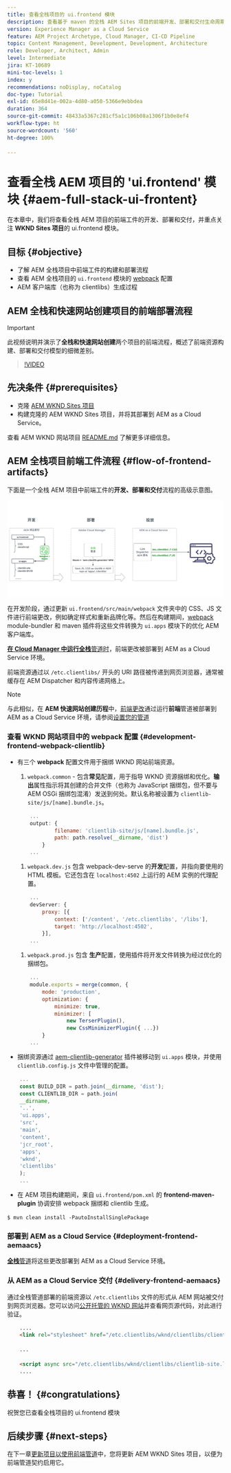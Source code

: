 ```yaml
---
title: 查看全栈项目的 ui.frontend 模块
description: 查看基于 maven 的全栈 AEM Sites 项目的前端开发、部署和交付生命周期。
version: Experience Manager as a Cloud Service
feature: AEM Project Archetype, Cloud Manager, CI-CD Pipeline
topic: Content Management, Development, Development, Architecture
role: Developer, Architect, Admin
level: Intermediate
jira: KT-10689
mini-toc-levels: 1
index: y
recommendations: noDisplay, noCatalog
doc-type: Tutorial
exl-id: 65e8d41e-002a-4d80-a050-5366e9ebbdea
duration: 364
source-git-commit: 48433a5367c281cf5a1c106b08a1306f1b0e8ef4
workflow-type: ht
source-wordcount: '560'
ht-degree: 100%

---
```


# 查看全栈 AEM 项目的 &#39;ui.frontend&#39; 模块 {#aem-full-stack-ui-frontent}

在本章中，我们将查看全栈 AEM 项目的前端工件的开发、部署和交付，并重点关注 __WKND Sites 项目__&#x200B;的 ui.frontend 模块。


## 目标 {#objective}

* 了解 AEM 全栈项目中前端工件的构建和部署流程
* 查看 AEM 全栈项目的 `ui.frontend` 模块的 [webpack](https://webpack.js.org/) 配置
* AEM 客户端库（也称为 clientlibs）生成过程

## AEM 全栈和快速网站创建项目的前端部署流程

>[!IMPORTANT]
>
>此视频说明并演示了&#x200B;**全栈和快速网站创建**&#x200B;两个项目的前端流程，概述了前端资源构建、部署和交付模型的细微差别。

>[!VIDEO](https://video.tv.adobe.com/v/3409344?quality=12&learn=on)

## 先决条件 {#prerequisites}


* 克隆 [AEM WKND Sites 项目](https://github.com/adobe/aem-guides-wknd)
* 构建克隆的 AEM WKND Sites 项目，并将其部署到 AEM as a Cloud Service。

查看 AEM WKND 网站项目 [README.md](https://github.com/adobe/aem-guides-wknd/blob/main/README.md) 了解更多详细信息。

## AEM 全栈项目前端工件流程 {#flow-of-frontend-artifacts}

下面是一个全栈 AEM 项目中前端工件的&#x200B;__开发、部署和交付__&#x200B;流程的高级示意图。

![前端工件的开发、部署和交付](assets/Dev-Deploy-Delivery-AEM-Project.png)


在开发阶段，通过更新 `ui.frontend/src/main/webpack` 文件夹中的 CSS、JS 文件进行前端更改，例如确定样式和重新品牌化等。然后在构建期间，[webpack](https://webpack.js.org/) module-bundler 和 maven 插件将这些文件转换为 `ui.apps` 模块下的优化 AEM 客户端库。

[__在 Cloud Manager 中运行全栈__&#x200B;管道时](https://experienceleague.adobe.com/docs/experience-manager-cloud-service/content/implementing/using-cloud-manager/cicd-pipelines/introduction-ci-cd-pipelines.html)，前端更改被部署到 AEM as a Cloud Service 环境。

前端资源通过以 `/etc.clientlibs/` 开头的 URI 路径被传递到网页浏览器，通常被缓存在 AEM Dispatcher 和内容传递网络上。


>[!NOTE]
>
> 与此相似，在 __AEM 快速网站创建历程__&#x200B;中，[前端更改](https://experienceleague.adobe.com/docs/experience-manager-cloud-service/content/sites/administering/site-creation/quick-site/customize-theme.html)通过运行&#x200B;__前端__&#x200B;管道被部署到 AEM as a Cloud Service 环境，请参阅[设置您的管道](https://experienceleague.adobe.com/docs/experience-manager-cloud-service/content/sites/administering/site-creation/quick-site/pipeline-setup.html)

### 查看 WKND 网站项目中的 webpack 配置 {#development-frontend-webpack-clientlib}

* 有三个 __webpack__ 配置文件用于捆绑 WKND 网站前端资源。

   1. `webpack.common` - 包含&#x200B;__常见__&#x200B;配置，用于指导 WKND 资源捆绑和优化。__输出__&#x200B;属性指示将其创建的合并文件（也称为 JavaScript 捆绑包，但不要与 AEM OSGi 捆绑包混淆）发送到何处。默认名称被设置为 `clientlib-site/js/[name].bundle.js`。

  ```javascript
      ...
      output: {
              filename: 'clientlib-site/js/[name].bundle.js',
              path: path.resolve(__dirname, 'dist')
          }
      ...    
  ```

   1. `webpack.dev.js` 包含 webpack-dev-serve 的&#x200B;__开发__&#x200B;配置，并指向要使用的 HTML 模板。它还包含在 `localhost:4502` 上运行的 AEM 实例的代理配置。

  ```javascript
      ...
      devServer: {
          proxy: [{
              context: ['/content', '/etc.clientlibs', '/libs'],
              target: 'http://localhost:4502',
          }],
      ...    
  ```

   1. `webpack.prod.js` 包含 __生产__&#x200B;配置，使用插件将开发文件转换为经过优化的捆绑包。

  ```javascript
      ...
      module.exports = merge(common, {
          mode: 'production',
          optimization: {
              minimize: true,
              minimizer: [
                  new TerserPlugin(),
                  new CssMinimizerPlugin({ ...})
          }
      ...    
  ```


* 捆绑资源通过 [aem-clientlib-generator](https://www.npmjs.com/package/aem-clientlib-generator) 插件被移动到 `ui.apps` 模块，并使用 `clientlib.config.js` 文件中管理的配置。

```javascript
    ...
    const BUILD_DIR = path.join(__dirname, 'dist');
    const CLIENTLIB_DIR = path.join(
    __dirname,
    '..',
    'ui.apps',
    'src',
    'main',
    'content',
    'jcr_root',
    'apps',
    'wknd',
    'clientlibs'
    );
    ...
```

* 在 AEM 项目构建期间，来自 `ui.frontend/pom.xml` 的 __frontend-maven-plugin__ 协调安排 webpack 捆绑和 clientlib 生成。

`$ mvn clean install -PautoInstallSinglePackage`

### 部署到 AEM as a Cloud Service {#deployment-frontend-aemaacs}

[__全栈__&#x200B;管道](https://experienceleague.adobe.com/docs/experience-manager-cloud-service/content/implementing/using-cloud-manager/cicd-pipelines/introduction-ci-cd-pipelines.html?#full-stack-pipeline)将这些更改部署到 AEM as a Cloud Service 环境。


### 从 AEM as a Cloud Service 交付 {#delivery-frontend-aemaacs}

通过全栈管道部署的前端资源以 `/etc.clientlibs` 文件的形式从 AEM 网站被交付到网页浏览器。您可以访问[公开托管的 WKND 网站](https://wknd.site/content/wknd/us/en.html)并查看网页源代码，对此进行验证。

```html
    ....
    <link rel="stylesheet" href="/etc.clientlibs/wknd/clientlibs/clientlib-site.lc-181cd4102f7f49aa30eea548a7715c31-lc.min.css" type="text/css">

    ...

    <script async src="/etc.clientlibs/wknd/clientlibs/clientlib-site.lc-d4e7c03fe5c6a405a23b3ca1cc3dcd3d-lc.min.js"></script>
    ....
```

## 恭喜！ {#congratulations}

祝贺您已查看全栈项目的 ui.frontend 模块

## 后续步骤 {#next-steps}

在下一章[更新项目以使用前端管道](update-project.md)中，您将更新 AEM WKND Sites 项目，以便为前端管道契约启用它。
